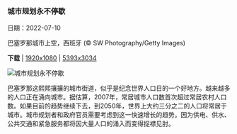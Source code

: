 ### 城市规划永不停歇

日期：2022-07-10

巴塞罗那城市上空，西班牙 (© SW Photography/Getty Images)

**下载**  |  [1920x1080](https://cn.bing.com/th?id=OHR.BarcelonaPop_ZH-CN3687855585_1920x1080.jpg)  |  [5393x3034](https://cn.bing.com/th?id=OHR.BarcelonaPop_ZH-CN3687855585_UHD.jpg)

![城市规划永不停歇](https://cn.bing.com/th?id=OHR.BarcelonaPop_ZH-CN3687855585_1920x1080.jpg "巴塞罗那城市上空，西班牙 (© SW Photography/Getty Images)")

巴塞罗那这熙熙攘攘的城市街道，似乎是纪念世界人口日的一个好地方。越来越多的人口正在涌向城市。据估算，2007年，常居城市人口数首次超过常居农村人口数。如果目前的趋势继续下去，到2050年，世界上大约三分之二的人口将常居于城市。城市规划者和政府官员需要考虑到这一快速增长的趋势。因为供电、供水、公共交通和紧急服务都将因大量人口的涌入而变得捉襟见肘。
